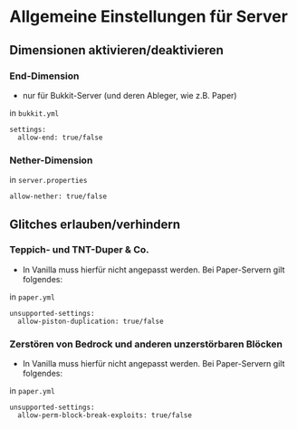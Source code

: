 # Allgemeine Einstellungen für Server

## Dimensionen aktivieren/deaktivieren

### End-Dimension
* nur für Bukkit-Server (und deren Ableger, wie z.B. Paper)

in `bukkit.yml`
```
settings:
  allow-end: true/false
```

### Nether-Dimension

in `server.properties`
```
allow-nether: true/false
```

## Glitches erlauben/verhindern

### Teppich- und TNT-Duper & Co.
* In Vanilla muss hierfür nicht angepasst werden. Bei Paper-Servern gilt folgendes:

in `paper.yml`
```
unsupported-settings:
  allow-piston-duplication: true/false
```

### Zerstören von Bedrock und anderen unzerstörbaren Blöcken
* In Vanilla muss hierfür nicht angepasst werden. Bei Paper-Servern gilt folgendes:

in `paper.yml`
```
unsupported-settings:
  allow-perm-block-break-exploits: true/false
```
